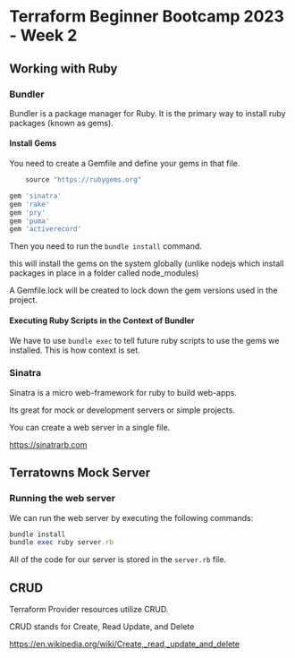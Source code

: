 # Terraform Beginner Bootcamp 2023 - Week 2

## Working with Ruby

### Bundler

Bundler is a package manager for Ruby. It is the primary way to install ruby packages (known as gems).

#### Install Gems

You need to create a Gemfile and define your gems in that file.

```ruby
    source "https://rubygems.org"

gem 'sinatra'
gem 'rake'
gem 'pry'
gem 'puma'
gem 'activerecord'
```
Then you need to run the `bundle install` command.

this will install the gems on the system globally (unlike nodejs which install packages in place in a folder called node_modules)

A Gemfile.lock will be created to lock down the gem versions used in the project.

#### Executing Ruby Scripts in the Context of Bundler

We have to use `bundle exec` to tell future ruby scripts to use the gems we installed. This is how context is set.

### Sinatra

Sinatra is a micro web-framework for ruby to build web-apps.

Its great for mock or development servers or simple projects.

You can create a web server in a single file.

https://sinatrarb.com

## Terratowns Mock Server

### Running the web server

We can run the web server by executing the following commands:

```rb
bundle install
bundle exec ruby server.rb
```

All of the code for our server is stored in the `server.rb` file.

## CRUD

Terraform Provider resources utilize CRUD.

CRUD stands for Create, Read Update, and Delete

https://en.wikipedia.org/wiki/Create,_read,_update_and_delete